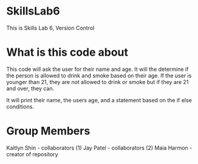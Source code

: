 # SkillsLab6
This is Skills Lab 6, Version Control
# What is this code about
This code will ask the user for their name and age. It will the determine if the person is allowed to drink and smoke
based on their age. If the user is younger than 21, they are not allowed to drink or smoke but if they are 21 and over, they can.

It will print their name, the users age, and a statement based on the if else conditions. 

# Group Members 
Kaitlyn Shin - collaborators (1)
Jay Patel - collaborators (2)
Maia Harmon - creator of repository 
